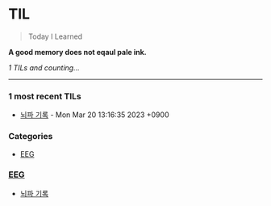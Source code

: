 # TIL
> Today I Learned

**A good memory does not eqaul pale ink.**


_1 TILs and counting..._

---

### 1 most recent TILs

- [뇌파 기록](EEG/뇌파_기록.md) - Mon Mar 20 13:16:35 2023 +0900

### Categories

- [EEG](#EEG)

### [EEG](#EEG)
- [뇌파 기록](EEG/뇌파_기록.md)


